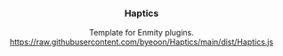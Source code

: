 <div align='center'>
   <h3>Haptics</h3>

   Template for Enmity plugins.<br />
   https://raw.githubusercontent.com/byeoon/Haptics/main/dist/Haptics.js
</div>

